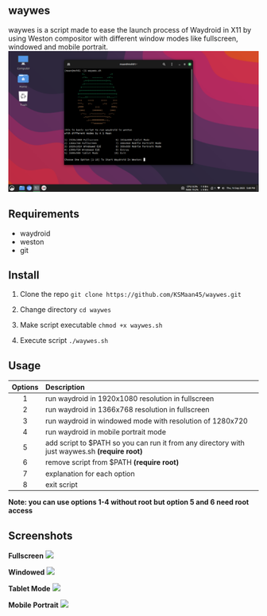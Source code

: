 ## waywes
waywes is a script made to ease the launch process of Waydroid in X11 by using Weston compositor with different window modes like fullscreen, windowed and mobile portrait.
<img src="https://github.com/KSMaan45/waywes/blob/main/S1%20Main.png">

## Requirements
- waydroid
- weston
- git

## Install 

1. Clone the repo
```git clone https://github.com/KSMaan45/waywes.git```

2. Change directory ```cd waywes```

3. Make script executable ```chmod +x waywes.sh```

4. Execute script ```./waywes.sh```

## Usage

| Options | Description |
| :---: | :--- |
| 1 | run waydroid in 1920x1080 resolution in fullscreen |
| 2 | run waydroid in 1366x768 resolution in fullscreen |
| 3 | run waydroid in windowed mode with resolution of 1280x720 |
| 4 | run waydroid in mobile portrait mode |
| 5 | add script to $PATH so you can run it from any directory with just waywes.sh **(require root)** |
| 6 | remove script from $PATH **(require root)** |
| 7 | explanation for each option |
| 8 | exit script |

**Note: you can use options 1-4 without root but option 5 and 6 need root access**

## Screenshots 
**Fullscreen**
<img src="https://github.com/KSMaan45/waywes/blob/main/S2%20Fullscreen.png">

**Windowed**
<img src="https://github.com/KSMaan45/waywes/blob/main/S3%20Windowed.png">

**Tablet Mode**
<img src="https://github.com/KSMaan45/waywes/blob/main/S4%20Tablet%20Mode.png">

**Mobile Portrait**
<img src="https://github.com/KSMaan45/waywes/blob/main/S5%20Mobile%20Portrait%20Mode.png">

